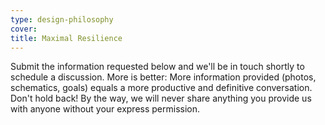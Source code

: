 ```yaml
---
type: design-philosophy
cover:
title: Maximal Resilience
---
```


Submit the information requested below and we'll be in touch shortly to schedule a discussion. More is better: More information provided (photos, schematics, goals) equals a more productive and definitive conversation. Don't hold back! By the way, we will never share anything you provide us with anyone without your express permission.
